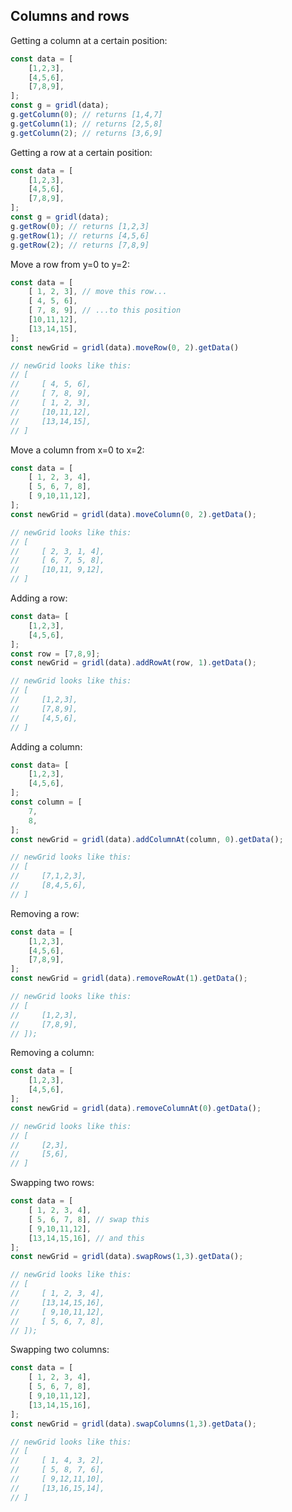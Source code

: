 ## Columns and rows

Getting a column at a certain position:
```javascript
const data = [
    [1,2,3],
    [4,5,6],
    [7,8,9],
];
const g = gridl(data);
g.getColumn(0); // returns [1,4,7]
g.getColumn(1); // returns [2,5,8]
g.getColumn(2); // returns [3,6,9]
```

Getting a row at a certain position:
```javascript
const data = [
    [1,2,3],
    [4,5,6],
    [7,8,9],
];
const g = gridl(data);
g.getRow(0); // returns [1,2,3]
g.getRow(1); // returns [4,5,6]
g.getRow(2); // returns [7,8,9]
```

Move a row from y=0 to y=2:
```javascript
const data = [
    [ 1, 2, 3], // move this row...
    [ 4, 5, 6],
    [ 7, 8, 9], // ...to this position
    [10,11,12],
    [13,14,15],
];
const newGrid = gridl(data).moveRow(0, 2).getData()

// newGrid looks like this:
// [
//     [ 4, 5, 6],
//     [ 7, 8, 9],
//     [ 1, 2, 3],
//     [10,11,12],
//     [13,14,15],
// ]
```

Move a column from x=0 to x=2:
```javascript
const data = [
    [ 1, 2, 3, 4],
    [ 5, 6, 7, 8],
    [ 9,10,11,12],
];
const newGrid = gridl(data).moveColumn(0, 2).getData();

// newGrid looks like this:
// [
//     [ 2, 3, 1, 4],
//     [ 6, 7, 5, 8],
//     [10,11, 9,12],
// ]
```

Adding a row:
```javascript
const data= [
    [1,2,3],
    [4,5,6],
];
const row = [7,8,9];
const newGrid = gridl(data).addRowAt(row, 1).getData();

// newGrid looks like this:
// [
//     [1,2,3],
//     [7,8,9],
//     [4,5,6],
// ]
```

Adding a column:
```javascript
const data= [
    [1,2,3],
    [4,5,6],
];
const column = [
    7,
    8,
];
const newGrid = gridl(data).addColumnAt(column, 0).getData();

// newGrid looks like this:
// [
//     [7,1,2,3],
//     [8,4,5,6],
// ]
```

Removing a row:
```javascript
const data = [
    [1,2,3],
    [4,5,6],
    [7,8,9],
];
const newGrid = gridl(data).removeRowAt(1).getData();

// newGrid looks like this:
// [
//     [1,2,3],
//     [7,8,9],
// ]);
```

Removing a column:
```javascript
const data = [
    [1,2,3],
    [4,5,6],
];
const newGrid = gridl(data).removeColumnAt(0).getData();

// newGrid looks like this:
// [
//     [2,3],
//     [5,6],
// ]
```

Swapping two rows:
```javascript
const data = [
    [ 1, 2, 3, 4],
    [ 5, 6, 7, 8], // swap this
    [ 9,10,11,12],
    [13,14,15,16], // and this
];
const newGrid = gridl(data).swapRows(1,3).getData();

// newGrid looks like this:
// [
//     [ 1, 2, 3, 4],
//     [13,14,15,16],
//     [ 9,10,11,12],
//     [ 5, 6, 7, 8],
// ]);
```

Swapping two columns:
```javascript
const data = [
    [ 1, 2, 3, 4],
    [ 5, 6, 7, 8],
    [ 9,10,11,12],
    [13,14,15,16],
];
const newGrid = gridl(data).swapColumns(1,3).getData();

// newGrid looks like this:
// [
//     [ 1, 4, 3, 2],
//     [ 5, 8, 7, 6],
//     [ 9,12,11,10],
//     [13,16,15,14],
// ]
```